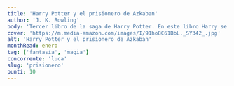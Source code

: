 ```yaml
---
title: 'Harry Potter y el prisionero de Azkaban'
author: 'J. K. Rowling'
body: 'Tercer libro de la saga de Harry Potter. En este libro Harry se entera de que su padrino, Sirius Black, es un asesino y que está buscando matarlo. Harry y sus amigos se embarcan en una aventura para descubrir la verdad sobre Sirius Black y su relación con los padres de Harry.'
cover: 'https://m.media-amazon.com/images/I/91ho8C61BbL._SY342_.jpg'
alt: 'Harry Potter y el prisionero de Azkaban'
monthRead: enero
tag: ['fantasía', 'magia']
concorrente: 'luca'
slug: 'prisionero'
punti: 10
---
```

